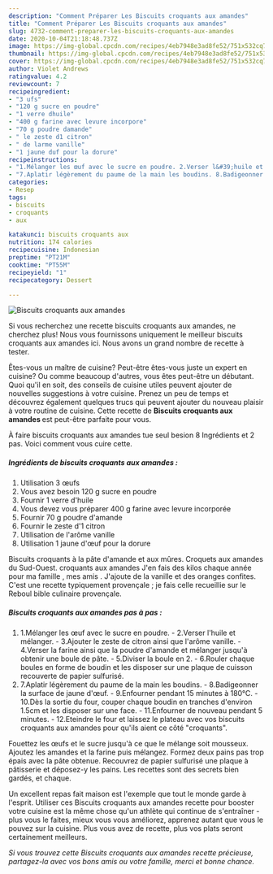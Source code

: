 ```yaml
---
description: "Comment Préparer Les Biscuits croquants aux amandes"
title: "Comment Préparer Les Biscuits croquants aux amandes"
slug: 4732-comment-preparer-les-biscuits-croquants-aux-amandes
date: 2020-10-04T21:18:48.737Z
image: https://img-global.cpcdn.com/recipes/4eb7948e3ad8fe52/751x532cq70/biscuits-croquants-aux-amandes-photo-principale-de-la-recette.jpg
thumbnail: https://img-global.cpcdn.com/recipes/4eb7948e3ad8fe52/751x532cq70/biscuits-croquants-aux-amandes-photo-principale-de-la-recette.jpg
cover: https://img-global.cpcdn.com/recipes/4eb7948e3ad8fe52/751x532cq70/biscuits-croquants-aux-amandes-photo-principale-de-la-recette.jpg
author: Violet Andrews
ratingvalue: 4.2
reviewcount: 7
recipeingredient:
- "3 ufs"
- "120 g sucre en poudre"
- "1 verre dhuile"
- "400 g farine avec levure incorpore"
- "70 g poudre damande"
- " le zeste d1 citron"
- " de larme vanille"
- "1 jaune duf pour la dorure"
recipeinstructions:
- "1.Mélanger les œuf avec le sucre en poudre. 2.Verser l&#39;huile et mélanger. 3.Ajouter le zeste de citron ainsi que l&#39;arôme vanille. 4.Verser la farine ainsi que la poudre d&#39;amande et mélanger jusqu&#39;à obtenir une boule de pâte. 5.Diviser la boule en 2. 6.Rouler chaque boules en forme de boudin et les disposer sur une plaque de cuisson recouverte de papier sulfurisé."
- "7.Aplatir légèrement du paume de la main les boudins. 8.Badigeonner la surface de jaune d&#39;œuf. 9.Enfourner pendant 15 minutes à 180°C. 10.Dès la sortie du four, couper chaque boudin en tranches d&#39;environ 1.5cm et les disposer sur une face. 11.Enfourner de nouveau pendant 5 minutes. 12.Eteindre le four et laissez le plateau avec vos biscuits croquants aux amandes pour qu&#39;ils aient ce côté &#34;croquants&#34;."
categories:
- Resep
tags:
- biscuits
- croquants
- aux

katakunci: biscuits croquants aux 
nutrition: 174 calories
recipecuisine: Indonesian
preptime: "PT21M"
cooktime: "PT55M"
recipeyield: "1"
recipecategory: Dessert

---
```



![Biscuits croquants aux amandes](https://img-global.cpcdn.com/recipes/4eb7948e3ad8fe52/751x532cq70/biscuits-croquants-aux-amandes-photo-principale-de-la-recette.jpg)

Si vous recherchez une recette biscuits croquants aux amandes, ne cherchez plus! Nous vous fournissons uniquement le meilleur biscuits croquants aux amandes ici. Nous avons un grand nombre de recette à tester.

Êtes-vous un maître de cuisine? Peut-être êtes-vous juste un expert en cuisine? Ou comme beaucoup d'autres, vous êtes peut-être un débutant. Quoi qu'il en soit, des conseils de cuisine utiles peuvent ajouter de nouvelles suggestions à votre cuisine. Prenez un peu de temps et découvrez également quelques trucs qui peuvent ajouter du nouveau plaisir à votre routine de cuisine. Cette recette de <strong> Biscuits croquants aux amandes </strong> est peut-être parfaite pour vous.

<!--inarticleads1-->

À faire biscuits croquants aux amandes tue seul besion 8 Ingrédients et 2 pas. Voici comment vous cuire cette.

##### Ingrédients de biscuits croquants aux amandes :

1. Utilisation 3 œufs
1. Vous avez besoin 120 g sucre en poudre
1. Fournir 1 verre d&#39;huile
1. Vous devez vous préparer 400 g farine avec levure incorporée
1. Fournir 70 g poudre d&#39;amande
1. Fournir  le zeste d&#39;1 citron
1. Utilisation  de l&#39;arôme vanille
1. Utilisation 1 jaune d&#39;œuf pour la dorure


Biscuits croquants à la pâte d&#39;amande et aux mûres. Croquets aux amandes du Sud-Ouest. croquants aux amandes J&#39;en fais des kilos chaque année pour ma famille , mes amis . J&#39;ajoute de la vanille et des oranges confites. C&#39;est une recette typiquement provençale ; je fais celle recueillie sur le Reboul bible culinaire provençale. 

<!--inarticleads2-->

##### Biscuits croquants aux amandes pas à pas :

1. 1.Mélanger les œuf avec le sucre en poudre. - 2.Verser l&#39;huile et mélanger. - 3.Ajouter le zeste de citron ainsi que l&#39;arôme vanille. - 4.Verser la farine ainsi que la poudre d&#39;amande et mélanger jusqu&#39;à obtenir une boule de pâte. - 5.Diviser la boule en 2. - 6.Rouler chaque boules en forme de boudin et les disposer sur une plaque de cuisson recouverte de papier sulfurisé.
1. 7.Aplatir légèrement du paume de la main les boudins. - 8.Badigeonner la surface de jaune d&#39;œuf. - 9.Enfourner pendant 15 minutes à 180°C. - 10.Dès la sortie du four, couper chaque boudin en tranches d&#39;environ 1.5cm et les disposer sur une face. - 11.Enfourner de nouveau pendant 5 minutes. - 12.Eteindre le four et laissez le plateau avec vos biscuits croquants aux amandes pour qu&#39;ils aient ce côté &#34;croquants&#34;.


Fouettez les œufs et le sucre jusqu&#39;à ce que le mélange soit mousseux. Ajoutez les amandes et la farine puis mélangez. Formez deux pains pas trop épais avec la pâte obtenue. Recouvrez de papier sulfurisé une plaque à pâtisserie et déposez-y les pains. Les recettes sont des secrets bien gardés, et chaque. 

<!--inarticleads1-->

<p>
Un excellent repas fait maison est l'exemple que tout le monde garde à l'esprit. Utiliser ces Biscuits croquants aux amandes recette pour booster votre cuisine est la même chose qu'un athlète qui continue de s'entraîner - plus vous le faites, mieux vous vous améliorez, apprenez autant que vous le pouvez sur la cuisine. Plus vous avez de recette, plus vos plats seront certainement meilleurs.
</p>

<p>
<i>Si vous trouvez cette Biscuits croquants aux amandes recette précieuse, partagez-la avec vos bons amis ou votre famille, merci et bonne chance.</i>
</p>

